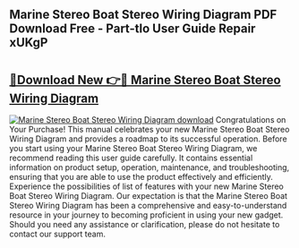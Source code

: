 ## Marine Stereo Boat Stereo Wiring Diagram PDF Download Free - Part-tlo User Guide Repair xUKgP

# <h2><a href="http://dfjbs6i.blite.top/?on=Marine+Stereo+Boat+Stereo+Wiring+Diagram">🔗Download New 👉🔴 Marine Stereo Boat Stereo Wiring Diagram</a></h2>

[![Marine Stereo Boat Stereo Wiring Diagram download](https://i.imgur.com/lujVjoI.png)](http://dfjbs6i.blite.top/?on=Marine+Stereo+Boat+Stereo+Wiring+Diagram)
Congratulations on Your Purchase! This manual celebrates your new Marine Stereo Boat Stereo Wiring Diagram and provides a roadmap to its successful operation. Before you start using your Marine Stereo Boat Stereo Wiring Diagram, we recommend reading this user guide carefully. It contains essential information on product setup, operation, maintenance, and troubleshooting, ensuring that you are able to use the product effectively and efficiently. Experience the possibilities of list of features with your new Marine Stereo Boat Stereo Wiring Diagram. Our expectation is that the Marine Stereo Boat Stereo Wiring Diagram has been a comprehensive and easy-to-understand resource in your journey to becoming proficient in using your new gadget. Should you need any assistance or clarification, please do not hesitate to contact our support team.
